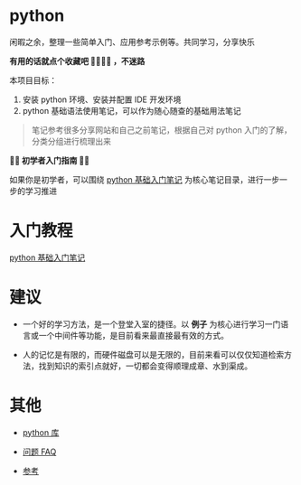 # python

闲暇之余，整理一些简单入门、应用参考示例等。共同学习，分享快乐

**有用的话就点个收藏吧 🌟🌟🌟🌟 ，不迷路**

本项目目标：

1. 安装 python 环境、安装并配置 IDE 开发环境
2. python 基础语法使用笔记，可以作为随心随查的基础用法笔记

> 笔记参考很多分享网站和自己之前笔记，根据自己对 python 入门的了解，分类分组进行梳理出来

**🌟🌟 初学者入门指南 🌟🌟**

如果你是初学者，可以围绕 [python 基础入门笔记](./seed/) 为核心笔记目录，进行一步一步的学习推进

# 入门教程

[python 基础入门笔记](./seed/)

# 建议

- 一个好的学习方法，是一个登堂入室的捷径。以 **例子** 为核心进行学习一门语言或一个中间件等功能，是目前看来最直接最有效的方式。

- 人的记忆是有限的，而硬件磁盘可以是无限的，目前来看可以仅仅知道检索方法，找到知识的索引点就好，一切都会变得顺理成章、水到渠成。

# 其他

- [python 库](./site-packages/standard_lib/)

- [问题 FAQ](./issue/)

- [参考](./reference.md)
